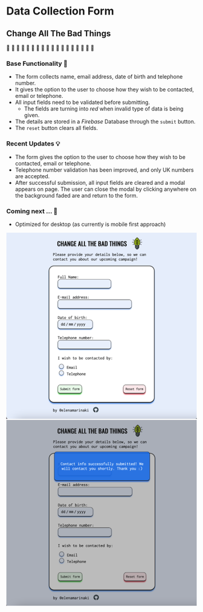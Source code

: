 # Data Collection Form

## Change All The Bad Things
🌱 🌱 🌱 🌱 🌱 🌱 🌱 🌱 🌱 🌱 🌱 🌱 🌱 🌱 🌱 🌱 🌱 🌱

### Base Functionality :page_with_curl:

- The form collects name, email address, date of birth and telephone number.
- It gives the option to the user to choose how they wish to be contacted, email or telephone.
- All input fields need to be validated before submitting.
  - The fields are turning into _red_ when invalid type of data is being given.
- The details are stored in a _Firebase_ Database through the `submit` button.
- The `reset` button clears all fields.

### Recent Updates 💡

- The form gives the option to the user to choose how they wish to be contacted, email or telephone.
- Telephone number validation has been improved, and only UK numbers are accepted.
- After successful submission, all input fields are cleared and a modal appears on page. The user can close the modal by clicking anywhere on the background faded are and return to the form. 


### Coming next ... :test_tube:

- Optimized for desktop (as currently is mobile first approach)


![Img1](app-screenshots/screen_2.png)
![Img2](app-screenshots/screen_3.png)

